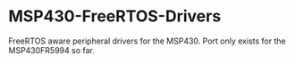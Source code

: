 # MSP430-FreeRTOS-Drivers
FreeRTOS aware peripheral drivers for the MSP430. Port only exists for the MSP430FR5994 so far.
